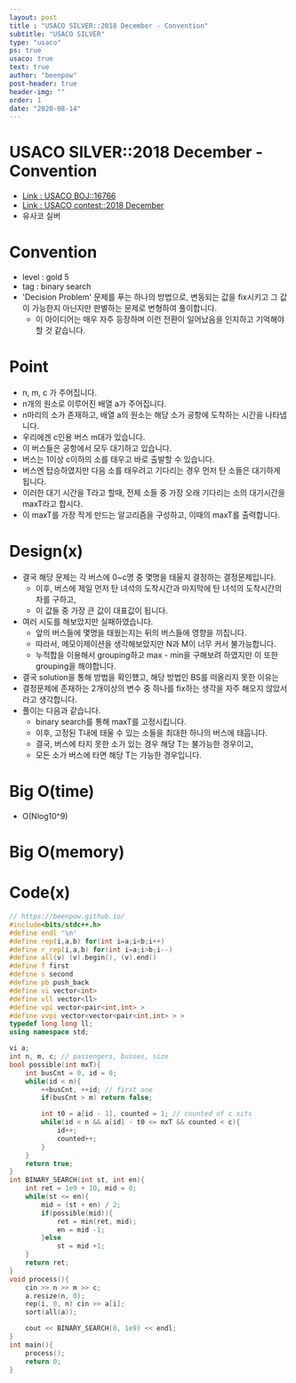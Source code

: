 ```yaml
---
layout: post
title : "USACO SILVER::2018 December - Convention"
subtitle: "USACO SILVER"
type: "usaco"
ps: true
usaco: true
text: true
author: "beenpow"
post-header: true
header-img: ""
order: 1
date: "2020-08-14"
---
```


# USACO SILVER::2018 December - Convention
- [Link : USACO BOJ::16766](https://www.acmicpc.net/problem/16766)
- [Link : USACO contest::2018 December](http://www.usaco.org/index.php?page=dec18results)
- 유사코 실버

# Convention

- level : gold 5
- tag : binary search
- 'Decision Problem' 문제를 푸는 하나의 방법으로, 변동되는 값을 fix시키고 그 값이 가능한지 아닌지만 판별하는 문제로 변형하여 풀이합니다.
  - 이 아이디어는 매우 자주 등장하며 이런 전환이 일어났음을 인지하고 기억해야할 것 같습니다.

# Point
- n, m, c 가 주어집니다.
- n개의 원소로 이루어진 배열 a가 주어집니다.
- n마리의 소가 존재하고, 배열 a의 원소는 해당 소가 공항에 도착하는 시간을 나타냅니다.
- 우리에겐 c인용 버스 m대가 있습니다.
- 이 버스들은 공항에서 모두 대기하고 있습니다.
- 버스는 1이상 c이하의 소를 태우고 바로 출발할 수 있습니다.
- 버스엔 탑승하였지만 다음 소를 태우려고 기다리는 경우 먼저 탄 소들은 대기하게 됩니다.
- 이러한 대기 시간을 T라고 할때, 전체 소들 중 가장 오래 기다리는 소의 대기시간을 maxT라고 합시다.
- 이 maxT를 가장 작게 만드는 알고리즘을 구성하고, 이때의 maxT를 출력합니다.

# Design(x)
- 결국 해당 문제는 각 버스에 0~c명 중 몇명을 태울지 결정하는 결정문제입니다.
  - 이후, 버스에 제일 먼저 탄 녀석의 도착시간과 마지막에 탄 녀석의 도착시간의 차를 구하고,
  - 이 값들 중 가장 큰 값이 대표값이 됩니다.
- 여러 시도를 해보았지만 실패하였습니다.
  - 앞의 버스들에 몇명을 태웠는지는 뒤의 버스들에 영향을 끼칩니다.
  - 따라서, 메모이제이션을 생각해보았지만 N과 M이 너무 커서 불가능합니다.
  - 누적합을 이용해서 grouping하고 max - min을 구해보려 하였지만 이 또한 grouping을 해야합니다.
- 결국 solution을 통해 방법을 확인헀고, 해당 방법인 BS를 떠올리지 못한 이유는
- 결정문제에 존재하는 2개이상의 변수 중 하나를 fix하는 생각을 자주 해오지 않았서라고 생각합니다.
- 풀이는 다음과 같습니다.
  - binary search를 통해 maxT를 고정시킵니다.
  - 이후, 고정된 T내에 태울 수 있는 소들을 최대한 하나의 버스에 태웁니다.
  - 결국, 버스에 타지 못한 소가 있는 경우 해당 T는 불가능한 경우이고,
  - 모든 소가 버스에 타면 해당 T는 가능한 경우입니다.


# Big O(time)
- O(Nlog10^9)

# Big O(memory)

# Code(x)

```cpp
// https://beenpow.github.io/
#include<bits/stdc++.h>
#define endl '\n'
#define rep(i,a,b) for(int i=a;i<b;i++)
#define r_rep(i,a,b) for(int i=a;i>b;i--)
#define all(v) (v).begin(), (v).end()
#define f first
#define s second
#define pb push_back
#define vi vector<int>
#define vll vector<ll>
#define vpi vector<pair<int,int> >
#define vvpi vector<vector<pair<int,int> > >
typedef long long ll;
using namespace std;

vi a;
int n, m, c; // passengers, busses, size
bool possible(int mxT){
    int busCnt = 0, id = 0;
    while(id < n){
        ++busCnt, ++id; // first one
        if(busCnt > m) return false;

        int t0 = a[id - 1], counted = 1; // counted of c sits
        while(id < n && a[id] - t0 <= mxT && counted < c){
            id++;
            counted++;
        }
    }
    return true;
}
int BINARY_SEARCH(int st, int en){
    int ret = 1e9 + 10, mid = 0;
    while(st <= en){
        mid = (st + en) / 2;
        if(possible(mid)){
            ret = min(ret, mid);
            en = mid -1;
        }else
            st = mid +1;
    }
    return ret;
}
void process(){
    cin >> n >> m >> c;
    a.resize(n, 0);
    rep(i, 0, n) cin >> a[i];
    sort(all(a));

    cout << BINARY_SEARCH(0, 1e9) << endl;
}
int main(){
    process();
    return 0;
}
```
